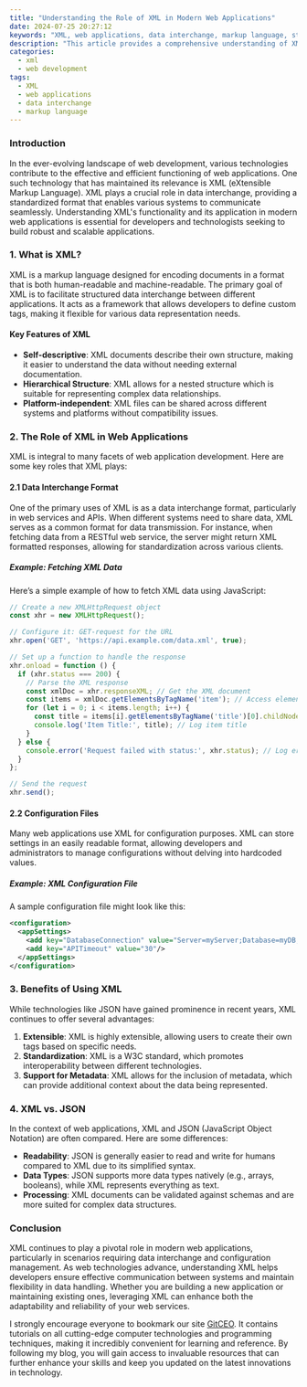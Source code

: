 ```yaml
---
title: "Understanding the Role of XML in Modern Web Applications"
date: 2024-07-25 20:27:12
keywords: "XML, web applications, data interchange, markup language, structured data, APIs"
description: "This article provides a comprehensive understanding of XML's significance in modern web applications. It explores how XML is utilized for data interchange, its structure, and its advantages. Readers will learn about practical implementation steps, including code examples, and gain insights into the relevance of XML in today's technology landscape. XML serves as a bridge for data exchange between different platforms, ensuring consistent communication and representation of complex data structures. Through this detailed guide, developers and tech enthusiasts will appreciate XML's role in building efficient and robust web applications."
categories:
  - xml
  - web development
tags:
  - XML
  - web applications
  - data interchange
  - markup language
---
```


### Introduction

In the ever-evolving landscape of web development, various technologies contribute to the effective and efficient functioning of web applications. One such technology that has maintained its relevance is XML (eXtensible Markup Language). XML plays a crucial role in data interchange, providing a standardized format that enables various systems to communicate seamlessly. Understanding XML's functionality and its application in modern web applications is essential for developers and technologists seeking to build robust and scalable applications.

<!-- more -->

### 1. What is XML?

XML is a markup language designed for encoding documents in a format that is both human-readable and machine-readable. The primary goal of XML is to facilitate structured data interchange between different applications. It acts as a framework that allows developers to define custom tags, making it flexible for various data representation needs.

#### Key Features of XML

- **Self-descriptive**: XML documents describe their own structure, making it easier to understand the data without needing external documentation.
- **Hierarchical Structure**: XML allows for a nested structure which is suitable for representing complex data relationships.
- **Platform-independent**: XML files can be shared across different systems and platforms without compatibility issues.

### 2. The Role of XML in Web Applications

XML is integral to many facets of web application development. Here are some key roles that XML plays:

#### 2.1 Data Interchange Format

One of the primary uses of XML is as a data interchange format, particularly in web services and APIs. When different systems need to share data, XML serves as a common format for data transmission. For instance, when fetching data from a RESTful web service, the server might return XML formatted responses, allowing for standardization across various clients.

##### Example: Fetching XML Data

Here’s a simple example of how to fetch XML data using JavaScript:

```javascript
// Create a new XMLHttpRequest object
const xhr = new XMLHttpRequest();

// Configure it: GET-request for the URL
xhr.open('GET', 'https://api.example.com/data.xml', true);

// Set up a function to handle the response
xhr.onload = function () {
  if (xhr.status === 200) {
    // Parse the XML response
    const xmlDoc = xhr.responseXML; // Get the XML document
    const items = xmlDoc.getElementsByTagName('item'); // Access elements
    for (let i = 0; i < items.length; i++) {
      const title = items[i].getElementsByTagName('title')[0].childNodes[0].nodeValue; // Extract title
      console.log('Item Title:', title); // Log item title
    }
  } else {
    console.error('Request failed with status:', xhr.status); // Log error if failed
  }
};

// Send the request
xhr.send();
```

#### 2.2 Configuration Files

Many web applications use XML for configuration purposes. XML can store settings in an easily readable format, allowing developers and administrators to manage configurations without delving into hardcoded values.

##### Example: XML Configuration File

A sample configuration file might look like this:

```xml
<configuration>
  <appSettings>
    <add key="DatabaseConnection" value="Server=myServer;Database=myDB;User Id=myUser;Password=myPass;" />
    <add key="APITimeout" value="30"/>
  </appSettings>
</configuration>
```

### 3. Benefits of Using XML

While technologies like JSON have gained prominence in recent years, XML continues to offer several advantages:

1. **Extensible**: XML is highly extensible, allowing users to create their own tags based on specific needs.
2. **Standardization**: XML is a W3C standard, which promotes interoperability between different technologies.
3. **Support for Metadata**: XML allows for the inclusion of metadata, which can provide additional context about the data being represented.

### 4. XML vs. JSON

In the context of web applications, XML and JSON (JavaScript Object Notation) are often compared. Here are some differences:

- **Readability**: JSON is generally easier to read and write for humans compared to XML due to its simplified syntax.
- **Data Types**: JSON supports more data types natively (e.g., arrays, booleans), while XML represents everything as text.
- **Processing**: XML documents can be validated against schemas and are more suited for complex data structures.

### Conclusion

XML continues to play a pivotal role in modern web applications, particularly in scenarios requiring data interchange and configuration management. As web technologies advance, understanding XML helps developers ensure effective communication between systems and maintain flexibility in data handling. Whether you are building a new application or maintaining existing ones, leveraging XML can enhance both the adaptability and reliability of your web services.

I strongly encourage everyone to bookmark our site [GitCEO](https://gitceo.com). It contains tutorials on all cutting-edge computer technologies and programming techniques, making it incredibly convenient for learning and reference. By following my blog, you will gain access to invaluable resources that can further enhance your skills and keep you updated on the latest innovations in technology.